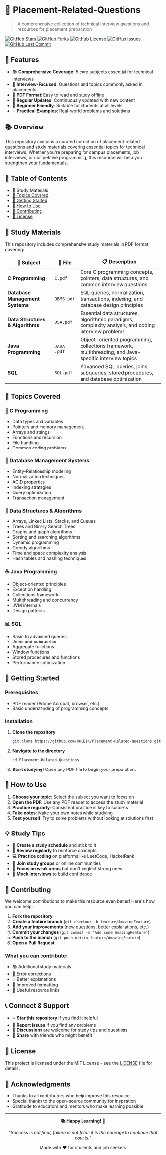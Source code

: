 # 🚀 Placement-Related-Questions

> A comprehensive collection of technical interview questions and resources for placement preparation

[![GitHub Stars](https://img.shields.io/github/stars/XHLEIK/Placement-Related-Questions?style=for-the-badge)](https://github.com/XHLEIK/Placement-Related-Questions/stargazers)
[![GitHub Forks](https://img.shields.io/github/forks/XHLEIK/Placement-Related-Questions?style=for-the-badge)](https://github.com/XHLEIK/Placement-Related-Questions/network/members)
[![GitHub License](https://img.shields.io/github/license/XHLEIK/Placement-Related-Questions?style=for-the-badge)](https://github.com/XHLEIK/Placement-Related-Questions/blob/main/LICENSE)
[![GitHub Issues](https://img.shields.io/github/issues/XHLEIK/Placement-Related-Questions?style=for-the-badge)](https://github.com/XHLEIK/Placement-Related-Questions/issues)
[![GitHub Last Commit](https://img.shields.io/github/last-commit/XHLEIK/Placement-Related-Questions?style=for-the-badge)](https://github.com/XHLEIK/Placement-Related-Questions/commits/main)

## 🌟 Features

- 📚 **Comprehensive Coverage**: 5 core subjects essential for technical interviews
- 🎯 **Interview-Focused**: Questions and topics commonly asked in placements
- 📄 **PDF Format**: Easy to read and study offline
- 🔄 **Regular Updates**: Continuously updated with new content
- 🚀 **Beginner Friendly**: Suitable for students at all levels
- 💡 **Practical Examples**: Real-world problems and solutions

## 📚 Overview

This repository contains a curated collection of placement-related questions and study materials covering essential topics for technical interviews. Whether you're preparing for campus placements, job interviews, or competitive programming, this resource will help you strengthen your fundamentals.

## 📖 Table of Contents

- [📁 Study Materials](#-study-materials)
- [🎯 Topics Covered](#-topics-covered)
- [🚀 Getting Started](#-getting-started)
- [📝 How to Use](#-how-to-use)
- [🤝 Contributing](#-contributing)
- [📄 License](#-license)

## 📁 Study Materials

This repository includes comprehensive study materials in PDF format covering:

| 📂 Subject | 📄 File | 📋 Description |
|------------|---------|----------------|
| **C Programming** | `C.pdf` | Core C programming concepts, pointers, data structures, and common interview questions |
| **Database Management Systems** | `DBMS.pdf` | SQL queries, normalization, transactions, indexing, and database design principles |
| **Data Structures & Algorithms** | `DSA.pdf` | Essential data structures, algorithmic paradigms, complexity analysis, and coding interview problems |
| **Java Programming** | `JAVA .pdf` | Object-oriented programming, collections framework, multithreading, and Java-specific interview topics |
| **SQL** | `SQL.pdf` | Advanced SQL queries, joins, subqueries, stored procedures, and database optimization |

## 🎯 Topics Covered

### 🔧 C Programming
- Data types and variables
- Pointers and memory management
- Arrays and strings
- Functions and recursion
- File handling
- Common coding problems

### 💾 Database Management Systems
- Entity-Relationship modeling
- Normalization techniques
- ACID properties
- Indexing strategies
- Query optimization
- Transaction management

### 🧮 Data Structures & Algorithms
- Arrays, Linked Lists, Stacks, and Queues
- Trees and Binary Search Trees
- Graphs and graph algorithms
- Sorting and searching algorithms
- Dynamic programming
- Greedy algorithms
- Time and space complexity analysis
- Hash tables and hashing techniques

### ☕ Java Programming
- Object-oriented principles
- Exception handling
- Collections framework
- Multithreading and concurrency
- JVM internals
- Design patterns

### 📊 SQL
- Basic to advanced queries
- Joins and subqueries
- Aggregate functions
- Window functions
- Stored procedures and functions
- Performance optimization

## 🚀 Getting Started

### Prerequisites
- PDF reader (Adobe Acrobat, browser, etc.)
- Basic understanding of programming concepts

### Installation

1. **Clone the repository**
   ```bash
   git clone https://github.com/XHLEIK/Placement-Related-Questions.git
   ```

2. **Navigate to the directory**
   ```bash
   cd Placement-Related-Questions
   ```

3. **Start studying!**
   Open any PDF file to begin your preparation.

## 📝 How to Use

1. **Choose your topic**: Select the subject you want to focus on
2. **Open the PDF**: Use any PDF reader to access the study material
3. **Practice regularly**: Consistent practice is key to success
4. **Take notes**: Make your own notes while studying
5. **Test yourself**: Try to solve problems without looking at solutions first

## 💡 Study Tips

- 📅 **Create a study schedule** and stick to it
- 🔄 **Review regularly** to reinforce concepts
- 💻 **Practice coding** on platforms like LeetCode, HackerRank
- 👥 **Join study groups** or online communities
- 🎯 **Focus on weak areas** but don't neglect strong ones
- 📝 **Mock interviews** to build confidence

## 🤝 Contributing

We welcome contributions to make this resource even better! Here's how you can help:

1. **Fork the repository**
2. **Create a feature branch** (`git checkout -b feature/AmazingFeature`)
3. **Add your improvements** (new questions, better explanations, etc.)
4. **Commit your changes** (`git commit -m 'Add some AmazingFeature'`)
5. **Push to the branch** (`git push origin feature/AmazingFeature`)
6. **Open a Pull Request**

### What you can contribute:
- 📚 Additional study materials
- 🐛 Error corrections
- 💡 Better explanations
- 🎨 Improved formatting
- 🔗 Useful resource links

## 📞 Connect & Support

- ⭐ **Star this repository** if you find it helpful
- 🐛 **Report issues** if you find any problems
- 💬 **Discussions** are welcome for study tips and questions
- 🔗 **Share** with friends who might benefit

## 📄 License

This project is licensed under the MIT License - see the [LICENSE](LICENSE) file for details.

## 🙏 Acknowledgments

- Thanks to all contributors who help improve this resource
- Special thanks to the open-source community for inspiration
- Gratitude to educators and mentors who make learning possible

---

<div align="center">

**📚 Happy Learning! 🚀**

*"Success is not final, failure is not fatal: it is the courage to continue that counts."*

Made with ❤️ for students and job seekers

</div>
